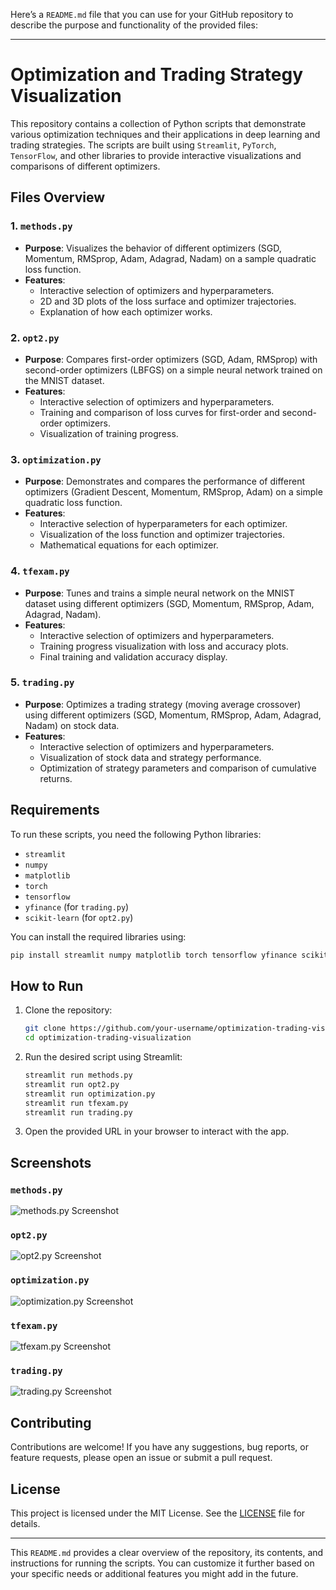 Here’s a `README.md` file that you can use for your GitHub repository to describe the purpose and functionality of the provided files:

---

# Optimization and Trading Strategy Visualization

This repository contains a collection of Python scripts that demonstrate various optimization techniques and their applications in deep learning and trading strategies. The scripts are built using `Streamlit`, `PyTorch`, `TensorFlow`, and other libraries to provide interactive visualizations and comparisons of different optimizers.

## Files Overview

### 1. **`methods.py`**
- **Purpose**: Visualizes the behavior of different optimizers (SGD, Momentum, RMSprop, Adam, Adagrad, Nadam) on a sample quadratic loss function.
- **Features**:
  - Interactive selection of optimizers and hyperparameters.
  - 2D and 3D plots of the loss surface and optimizer trajectories.
  - Explanation of how each optimizer works.

### 2. **`opt2.py`**
- **Purpose**: Compares first-order optimizers (SGD, Adam, RMSprop) with second-order optimizers (LBFGS) on a simple neural network trained on the MNIST dataset.
- **Features**:
  - Interactive selection of optimizers and hyperparameters.
  - Training and comparison of loss curves for first-order and second-order optimizers.
  - Visualization of training progress.

### 3. **`optimization.py`**
- **Purpose**: Demonstrates and compares the performance of different optimizers (Gradient Descent, Momentum, RMSprop, Adam) on a simple quadratic loss function.
- **Features**:
  - Interactive selection of hyperparameters for each optimizer.
  - Visualization of the loss function and optimizer trajectories.
  - Mathematical equations for each optimizer.

### 4. **`tfexam.py`**
- **Purpose**: Tunes and trains a simple neural network on the MNIST dataset using different optimizers (SGD, Momentum, RMSprop, Adam, Adagrad, Nadam).
- **Features**:
  - Interactive selection of optimizers and hyperparameters.
  - Training progress visualization with loss and accuracy plots.
  - Final training and validation accuracy display.

### 5. **`trading.py`**
- **Purpose**: Optimizes a trading strategy (moving average crossover) using different optimizers (SGD, Momentum, RMSprop, Adam, Adagrad, Nadam) on stock data.
- **Features**:
  - Interactive selection of optimizers and hyperparameters.
  - Visualization of stock data and strategy performance.
  - Optimization of strategy parameters and comparison of cumulative returns.

## Requirements

To run these scripts, you need the following Python libraries:

- `streamlit`
- `numpy`
- `matplotlib`
- `torch`
- `tensorflow`
- `yfinance` (for `trading.py`)
- `scikit-learn` (for `opt2.py`)

You can install the required libraries using:

```bash
pip install streamlit numpy matplotlib torch tensorflow yfinance scikit-learn
```

## How to Run

1. Clone the repository:

   ```bash
   git clone https://github.com/your-username/optimization-trading-visualization.git
   cd optimization-trading-visualization
   ```

2. Run the desired script using Streamlit:

   ```bash
   streamlit run methods.py
   streamlit run opt2.py
   streamlit run optimization.py
   streamlit run tfexam.py
   streamlit run trading.py
   ```

3. Open the provided URL in your browser to interact with the app.

## Screenshots

### `methods.py`
![methods.py Screenshot](screenshots/methods.png)

### `opt2.py`
![opt2.py Screenshot](screenshots/opt2.png)

### `optimization.py`
![optimization.py Screenshot](screenshots/optimization.png)

### `tfexam.py`
![tfexam.py Screenshot](screenshots/tfexam.png)

### `trading.py`
![trading.py Screenshot](screenshots/trading.png)

## Contributing

Contributions are welcome! If you have any suggestions, bug reports, or feature requests, please open an issue or submit a pull request.

## License

This project is licensed under the MIT License. See the [LICENSE](LICENSE) file for details.

---

This `README.md` provides a clear overview of the repository, its contents, and instructions for running the scripts. You can customize it further based on your specific needs or additional features you might add in the future.
